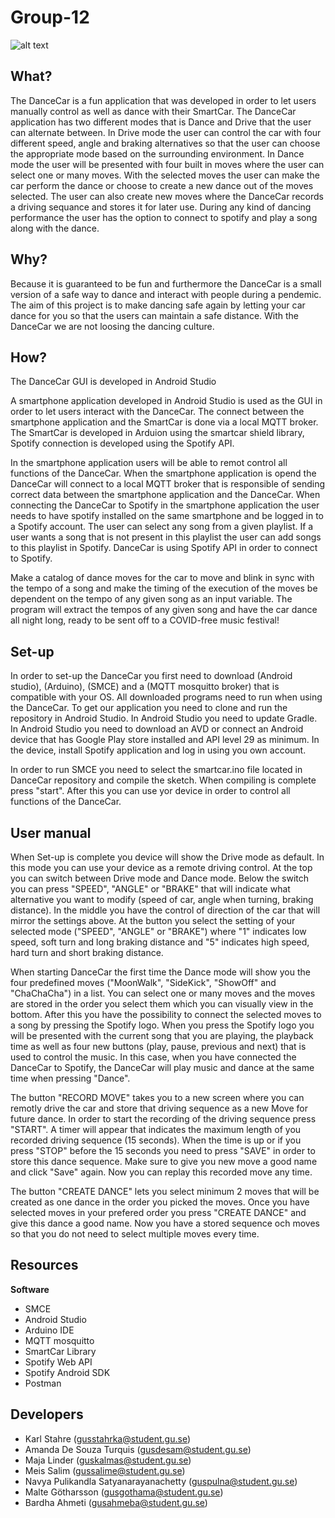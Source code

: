 # Group-12

![alt text](https://media.discordapp.net/attachments/831502886215221248/836180478083727360/Logo2.png)

## What?

The DanceCar is a fun application that was developed in order to let users manually control as well as dance with their SmartCar. The DanceCar application has two different modes that is Dance and Drive that the user can alternate between. In Drive mode the user can control the car with four different speed, angle and braking alternatives so that the user can choose the appropriate mode based on the surrounding environment. In Dance mode the user will be presented with four built in moves where the user can select one or many moves. With the selected moves the user can make the car perform the dance or choose to create a new dance out of the moves selected. The user can also create new moves where the DanceCar records a driving sequance and stores it for later use. During any kind of dancing performance the user has the option to connect to spotify and play a song along with the dance.

## Why?

Because it is guaranteed to be fun and furthermore the DanceCar is a small version of a safe way to dance and interact with people during a pendemic. The aim of this project is to make dancing safe again by letting your car dance for you so that the users can maintain a safe distance. With the DanceCar we are not loosing the dancing culture.

## How?

The DanceCar GUI is developed in Android Studio

A smartphone application developed in Android Studio is used as the GUI in order to let users interact with the DanceCar. The connect between the smartphone application and the SmartCar is done via a local MQTT broker. The SmartCar is developed in Arduion using the smartcar shield library, Spotify connection is developed using the Spotify API.


In the smartphone application users will be able to remot control all functions of the DanceCar. When the smartphone application is opend the DanceCar will connect to a local MQTT broker that is responsible of sending correct data between the smartphone application and the DanceCar. When connecting the DanceCar to Spotify in the smartphone application the user needs to have spotify installed on the same smartphone and be logged in to a Spotify account. The user can select any song from a given playlist. If a user wants a song that is not present in this playlist the user can add songs to this playlist in Spotify. DanceCar is using Spotify API in order to connect to Spotify. 

Make a catalog of dance moves for the car to move and blink in sync with the tempo of a song and make the timing of the execution of the moves be dependent on the tempo of any given song as an input variable. The program will extract the tempos of any given song and have the car dance all night long, ready to be sent off to a COVID-free music festival!

## Set-up

In order to set-up the DanceCar you first need to download (Android studio), (Arduino), (SMCE) and a (MQTT mosquitto broker) that is compatible with your OS. All downloaded programs need to run when using the DanceCar. To get our application you need to clone and run the repository in Android Studio. In Android Studio you need to update Gradle. In Android Studio you need to download an AVD or connect an Android device that has Google Play store installed and API level 29 as minimum. In the device, install Spotify application and log in using you own account.

In order to run SMCE you need to select the smartcar.ino file located in DanceCar repository and compile the sketch. When compiling is complete press "start". After this you can use yor device in order to control all functions of the DanceCar.

## User manual

When Set-up is complete you device will show the Drive mode as default. In this mode you can use your device as a remote driving control. At the top you can switch between Drive mode and Dance mode. Below the switch you can press "SPEED", "ANGLE" or "BRAKE" that will indicate what alternative you want to modify (speed of car, angle when turning, braking distance). In the middle you have the control of direction of the car that will mirror the settings above. At the button you select the setting of your selected mode ("SPEED", "ANGLE" or "BRAKE") where "1" indicates low speed, soft turn and long braking distance and "5" indicates high speed, hard turn and short braking distance.

When starting DanceCar the first time the Dance mode will show you the four predefined moves ("MoonWalk", "SideKick", "ShowOff" and "ChaChaCha") in a list. You can select one or many moves and the moves are stored in the order you select them which you can visually view in the bottom. After this you have the possibility to connect the selected moves to a song by pressing the Spotify logo. When you press the Spotify logo you will be presented with the current song that you are playing, the playback time as well as four new buttons (play, pause, previous and next) that is used to control the music. In this case, when you have connected the DanceCar to Spotify, the DanceCar will play music and dance at the same time when pressing "Dance".

The button "RECORD MOVE" takes you to a new screen where you can remotly drive the car and store that driving sequence as a new Move for future dance. In order to start the recording of the driving sequence press "START". A timer will appear that indicates the maximum length of you recorded driving sequence (15 seconds). When the time is up or if you press "STOP" before the 15 seconds you need to press "SAVE" in order to store this dance sequence. Make sure to give you new move a good name and click "Save" again. Now you can replay this recorded move any time. 

The button "CREATE DANCE" lets you select minimum 2 moves that will be created as one dance in the order you picked the moves. Once you have selected moves in your prefered order you press "CREATE DANCE" and give this dance a good name. Now you have a stored sequence och moves so that you do not need to select multiple moves every time. 

## Resources

**Software**

- SMCE
- Android Studio
- Arduino IDE
- MQTT mosquitto
- SmartCar Library
- Spotify Web API
- Spotify Android SDK
- Postman

## Developers

- Karl Stahre (gusstahrka@student.gu.se)
- Amanda De Souza Turquis (gusdesam@student.gu.se)
- Maja Linder (guskalmas@student.gu.se)
- Meis Salim (gussalime@student.gu.se)
- Navya Pulikandla Satyanarayanachetty (guspulna@student.gu.se)
- Malte Götharsson (gusgothama@student.gu.se)
- Bardha Ahmeti (gusahmeba@student.gu.se)
